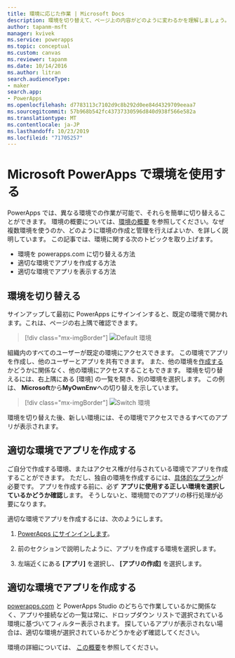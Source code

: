 ```yaml
---
title: 環境に応じた作業 | Microsoft Docs
description: 環境を切り替えて、ページ上の内容がどのように変わるかを理解しましょう。
author: tapanm-msft
manager: kvivek
ms.service: powerapps
ms.topic: conceptual
ms.custom: canvas
ms.reviewer: tapanm
ms.date: 10/14/2016
ms.author: litran
search.audienceType:
- maker
search.app:
- PowerApps
ms.openlocfilehash: d7783113c7102d9c8b292d0ee84d4329709eeaa7
ms.sourcegitcommit: 57b968b542fc43737330596d840d938f566e582a
ms.translationtype: MT
ms.contentlocale: ja-JP
ms.lasthandoff: 10/23/2019
ms.locfileid: "71705257"
---
```

# <a name="working-with-environments-and-microsoft-powerapps"></a>Microsoft PowerApps で環境を使用する
PowerApps では、異なる環境での作業が可能で、それらを簡単に切り替えることができます。 環境の概要については、[環境の概要](../../administrator/environments-overview.md) を参照してください。なぜ複数環境を使うのか、どのように環境の作成と管理を行えばよいか、を詳しく説明しています。 この記事では、環境に関する次のトピックを取り上げます。

- 環境を powerapps.com に切り替える方法
- 適切な環境でアプリを作成する方法
- 適切な環境でアプリを表示する方法

## <a name="switch-the-environment"></a>環境を切り替える
サインアップして最初に PowerApps にサインインすると、既定の環境で開かれます。これは、ページの右上隅で確認できます。

> [!div class="mx-imgBorder"]
> ![Default 環境 ](./media/working-with-environments/env-dropdown.png)

組織内のすべてのユーザーが既定の環境にアクセスできます。 この環境でアプリを作成し、他のユーザーとアプリを共有できます。 また、他の環境を[作成する](../../administrator/environments-administration.md)かどうかに関係なく、他の環境にアクセスすることもできます。 環境を切り替えるには、右上隅にある [環境] の一覧を開き、別の環境を選択します。 この例は、 **Microsoft**から**MyOwnEnv**への切り替えを示しています。

> [!div class="mx-imgBorder"]
> ![Switch 環境 ](./media/working-with-environments/switch-environment.png)

環境を切り替えた後、新しい環境には、その環境でアクセスできるすべてのアプリが表示されます。

## <a name="create-apps-in-the-right-environment"></a>適切な環境でアプリを作成する
ご自分で作成する環境、またはアクセス権が付与されている環境でアプリを作成することができます。 ただし、独自の環境を作成するには、[具体的なプラン](../../administrator/pricing-billing-skus.md)が必要です。 アプリを作成する前に、必ず **アプリに使用する正しい環境を選択しているかどうか確認**します。 そうしないと、環境間でのアプリの移行処理が必要になります。

適切な環境でアプリを作成するには、次のようにします。

1. [PowerApps にサインインします](http://web.powerapps.com?utm_source=padocs&utm_medium=linkinadoc&utm_campaign=referralsfromdoc)。

1. 前のセクションで説明したように、アプリを作成する環境を選択します。

1. 左端近くにある **[アプリ]** を選択し、 **[アプリの作成]** を選択します。

## <a name="view-apps-in-the-right-environment"></a>適切な環境でアプリを作成する
[powerapps.com](http://web.powerapps.com?utm_source=padocs&utm_medium=linkinadoc&utm_campaign=referralsfromdoc) と PowerApps Studio のどちらで作業しているかに関係なく、アプリや接続などの一覧は常に、ドロップダウン リストで選択されている環境に基づいてフィルター表示されます。 探しているアプリが表示されない場合は、適切な環境が選択されているかどうかを必ず確認してください。

環境の詳細については、 [この概要](../../administrator/environments-overview.md)を参照してください。
